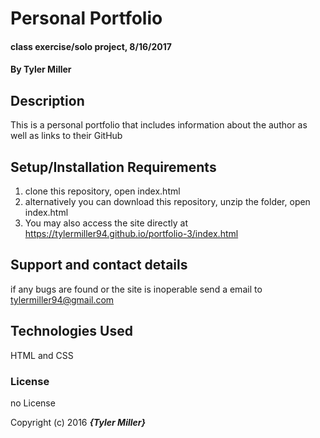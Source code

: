 # Personal Portfolio  

#### class exercise/solo project, 8/16/2017
#### By Tyler Miller

## Description

This is a personal portfolio that includes information about the author as well as links to their GitHub

## Setup/Installation Requirements

1. clone this repository, open index.html
2. alternatively you can download this repository, unzip the folder, open index.html
3. You may also access the site directly at https://tylermiller94.github.io/portfolio-3/index.html

## Support and contact details

if any bugs are found or the site is inoperable send a email to tylermiller94@gmail.com

## Technologies Used

HTML and CSS

### License

no License

Copyright (c) 2016 **_{Tyler Miller}_**
